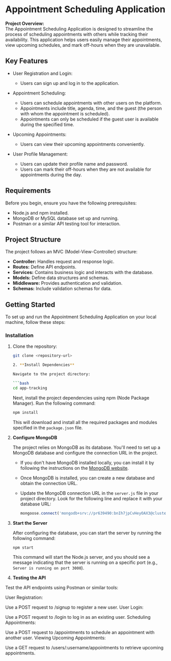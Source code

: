 # Appointment Scheduling Application

**Project Overview:**  
The Appointment Scheduling Application is designed to streamline the process of scheduling appointments with others while tracking their availability. This application helps users easily manage their appointments, view upcoming schedules, and mark off-hours when they are unavailable.

## Key Features

- User Registration and Login:
  - Users can sign up and log in to the application.

- Appointment Scheduling:
  - Users can schedule appointments with other users on the platform.
  - Appointments include title, agenda, time, and the guest (the person with whom the appointment is scheduled).
  - Appointments can only be scheduled if the guest user is available during the specified time.

- Upcoming Appointments:
  - Users can view their upcoming appointments conveniently.

- User Profile Management:
  - Users can update their profile name and password.
  - Users can mark their off-hours when they are not available for appointments during the day.

## Requirements

Before you begin, ensure you have the following prerequisites:

- Node.js and npm installed.
- MongoDB or MySQL database set up and running.
- Postman or a similar API testing tool for interaction.

## Project Structure

The project follows an MVC (Model-View-Controller) structure:

- **Controller:** Handles request and response logic.
- **Routes:** Define API endpoints.
- **Services:** Contains business logic and interacts with the database.
- **Models:** Define data structures and schemas.
- **Middleware:** Provides authentication and validation.
- **Schemas:** Include validation schemas for data.

## Getting Started

To set up and run the Appointment Scheduling Application on your local machine, follow these steps:

### Installation

1. Clone the repository:

   ```bash
   git clone <repository-url>

   2. **Install Dependencies**

   Navigate to the project directory:

   ```bash
   cd app-tracking
   ```

   Next, install the project dependencies using npm (Node Package Manager). Run the following command:

   ```bash
   npm install
   ```

   This will download and install all the required packages and modules specified in the `package.json` file.

3. **Configure MongoDB**

   The project relies on MongoDB as its database. You'll need to set up a MongoDB database and configure the connection URL in the project.

   - If you don't have MongoDB installed locally, you can install it by following the instructions on the [MongoDB website](https://docs.mongodb.com/manual/installation/).

   - Once MongoDB is installed, you can create a new database and obtain the connection URL.

   - Update the MongoDB connection URL in the `server.js` file in your project directory. Look for the following line and replace it with your database URL:

     ```javascript
     mongoose.connect('mongodb+srv://pr639490:bnIh7jpCvHeyOAX3@cluster0.mzvhqlq.mongodb.net/', { useNewUrlParser: true, useUnifiedTopology: true });

4. **Start the Server**

   After configuring the database, you can start the server by running the following command:

   ```bash
   npm start
   ```

   This command will start the Node.js server, and you should see a message indicating that the server is running on a specific port (e.g., `Server is running on port 3000`).

5. **Testing the API**

Test the API endpoints using Postman or similar tools:

User Registration:

Use a POST request to /signup to register a new user.
User Login:

Use a POST request to /login to log in as an existing user.
Scheduling Appointments:

Use a POST request to /appointments to schedule an appointment with another user.
Viewing Upcoming Appointments:

Use a GET request to /users/:username/appointments to retrieve upcoming appointments.